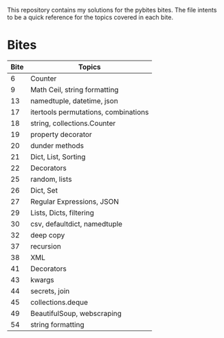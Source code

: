 This repository contains my solutions for the pybites bites. 
The file intents to be a quick reference for the topics covered in each bite.

# Bites

|Bite | Topics | 
| -------- | ------- |
|6 | Counter | 
|9 | Math Ceil, string formatting|
|13 | namedtuple, datetime, json |
|17 | itertools permutations, combinations
|18 | string, collections.Counter |
|19 | property decorator |
|20 | dunder methods |
|21 | Dict, List, Sorting |
|22 | Decorators |
|25 | random, lists |
|26 | Dict, Set |
|27 | Regular Expressions, JSON |
|29 | Lists, Dicts, filtering |
|30 | csv, defaultdict, namedtuple |
|32 | deep copy |
|37 | recursion |
|38| XML|
|41| Decorators |
|43| kwargs |
|44| secrets, join|
|45| collections.deque|
|49| BeautifulSoup, webscraping |
|54| string formatting |





